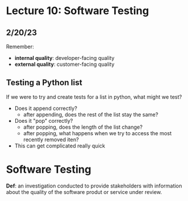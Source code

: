 # Lecture 10: Software Testing
## 2/20/23

Remember: 
- __internal quality__: developer-facing quality 
- __external quality__: customer-facing quality

## Testing a Python list
If we were to try and create tests for a list in python, what might we test?
- Does it append correctly?
    - after appending, does the rest of the list stay the same?
- Does it "pop" correctly?
    - after popping, does the length of the list change?
    - after popping, what happens when we try to access the most recently removed iten?
- This can get complicated really quick

# Software Testing
__Def__: an investigation conducted to provide stakeholders with information about the quality of the software produt or service under review.

